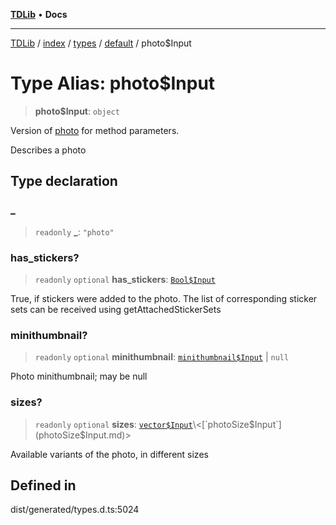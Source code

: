 [**TDLib**](../../../../../../README.md) • **Docs**

***

[TDLib](../../../../../../modules.md) / [index](../../../../../README.md) / [types](../../../README.md) / [default](../README.md) / photo$Input

# Type Alias: photo$Input

> **photo$Input**: `object`

Version of [photo](photo.md) for method parameters.

Describes a photo

## Type declaration

### \_

> `readonly` **\_**: `"photo"`

### has\_stickers?

> `readonly` `optional` **has\_stickers**: [`Bool$Input`](Bool$Input.md)

True, if stickers were added to the photo. The list of corresponding sticker sets can be received using getAttachedStickerSets

### minithumbnail?

> `readonly` `optional` **minithumbnail**: [`minithumbnail$Input`](minithumbnail$Input.md) \| `null`

Photo minithumbnail; may be null

### sizes?

> `readonly` `optional` **sizes**: [`vector$Input`](vector$Input.md)\<[`photoSize$Input`](photoSize$Input.md)\>

Available variants of the photo, in different sizes

## Defined in

dist/generated/types.d.ts:5024
